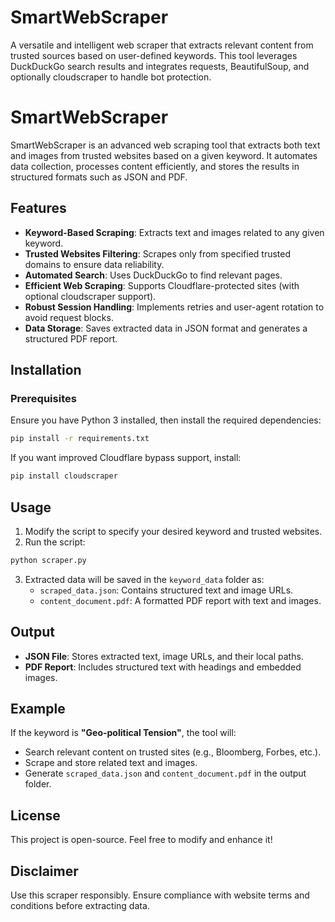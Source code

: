 # SmartWebScraper
A versatile and intelligent web scraper that extracts relevant content from trusted sources based on user-defined keywords. This tool leverages DuckDuckGo search results and integrates requests, BeautifulSoup, and optionally cloudscraper to handle bot protection.

# SmartWebScraper

SmartWebScraper is an advanced web scraping tool that extracts both text and images from trusted websites based on a given keyword. It automates data collection, processes content efficiently, and stores the results in structured formats such as JSON and PDF.

## Features
- **Keyword-Based Scraping**: Extracts text and images related to any given keyword.
- **Trusted Websites Filtering**: Scrapes only from specified trusted domains to ensure data reliability.
- **Automated Search**: Uses DuckDuckGo to find relevant pages.
- **Efficient Web Scraping**: Supports Cloudflare-protected sites (with optional cloudscraper support).
- **Robust Session Handling**: Implements retries and user-agent rotation to avoid request blocks.
- **Data Storage**: Saves extracted data in JSON format and generates a structured PDF report.

## Installation
### Prerequisites
Ensure you have Python 3 installed, then install the required dependencies:
```bash
pip install -r requirements.txt
```
If you want improved Cloudflare bypass support, install:
```bash
pip install cloudscraper
```

## Usage
1. Modify the script to specify your desired keyword and trusted websites.
2. Run the script:
```bash
python scraper.py
```
3. Extracted data will be saved in the `keyword_data` folder as:
   - `scraped_data.json`: Contains structured text and image URLs.
   - `content_document.pdf`: A formatted PDF report with text and images.

## Output
- **JSON File**: Stores extracted text, image URLs, and their local paths.
- **PDF Report**: Includes structured text with headings and embedded images.

## Example
If the keyword is **"Geo-political Tension"**, the tool will:
- Search relevant content on trusted sites (e.g., Bloomberg, Forbes, etc.).
- Scrape and store related text and images.
- Generate `scraped_data.json` and `content_document.pdf` in the output folder.

## License
This project is open-source. Feel free to modify and enhance it!

## Disclaimer
Use this scraper responsibly. Ensure compliance with website terms and conditions before extracting data.

